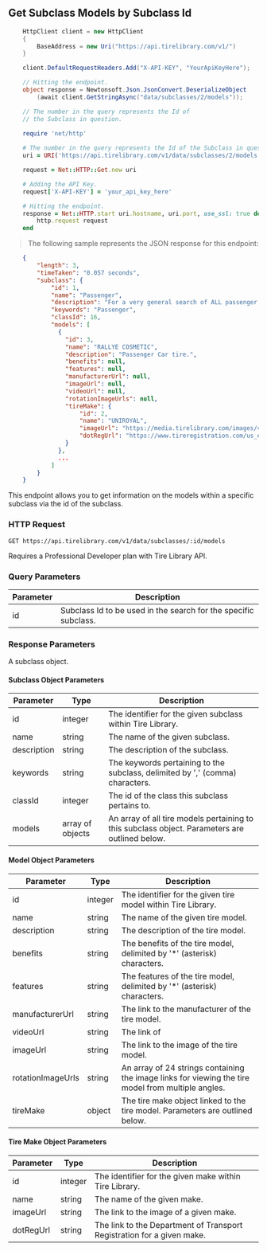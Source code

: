 ## Get Subclass Models by Subclass Id

```csharp
    HttpClient client = new HttpClient
    {
        BaseAddress = new Uri("https://api.tirelibrary.com/v1/")
    }

    client.DefaultRequestHeaders.Add("X-API-KEY", "YourApiKeyHere");

    // Hitting the endpoint.
    object response = Newtonsoft.Json.JsonConvert.DeserializeObject
        (await client.GetStringAsync("data/subclasses/2/models"));

    // The number in the query represents the Id of 
    // the Subclass in question.
```

```ruby
    require 'net/http'
    
    # The number in the query represents the Id of the Subclass in question.
    uri = URI('https://api.tirelibrary.com/v1/data/subclasses/2/models')

    request = Net::HTTP::Get.new uri

    # Adding the API Key.
    request['X-API-KEY'] = 'your_api_key_here'

    # Hitting the endpoint.
    response = Net::HTTP.start uri.hostname, uri.port, use_ssl: true do |http|
        http.request request
    end
```

> The following sample represents the JSON response for this endpoint:

```json
    {
        "length": 3,
        "timeTaken": "0.057 seconds",
        "subclass": {
            "id": 1,
            "name": "Passenger",
            "description": "For a very general search of ALL passenger type tires including Car, Light Truck, SUV etc.",
            "keywords": "Passenger",
            "classId": 16,
            "models": [
              {
                "id": 3,
                "name": "RALLYE COSMETIC",
                "description": "Passenger Car tire.",
                "benefits": null,
                "features": null,
                "manufacturerUrl": null,
                "imageUrl": null,
                "videoUrl": null,
                "rotationImageUrls": null,
                "tireMake": {
                    "id": 2,
                    "name": "UNIROYAL",
                    "imageUrl": "https://media.tirelibrary.com/images/4b048010469d4ee69b38893fe19e9cb0",
                    "dotRegUrl": "https://www.tireregistration.com/us_en_uniroyal.html"
                }
              },
              ...
            ]
        } 
    }
```

This endpoint allows you to get information on the models within a specific subclass via the id of the subclass.

### HTTP Request

`GET
https://api.tirelibrary.com/v1/data/subclasses/:id/models`

<aside class="notice">
Requires a Professional Developer plan with Tire Library API.
</aside>

### Query Parameters

Parameter | Description
--------- | -----------
id | Subclass Id to be used in the search for the specific subclass.

### Response Parameters

A subclass object.

#### Subclass Object Parameters

Parameter | Type | Description
--------- | ---- | -----------
id | integer | The identifier for the given subclass within Tire Library.
name | string | The name of the given subclass.
description | string | The description of the subclass.
keywords | string | The keywords pertaining to the subclass, delimited by ',' (comma) characters.
classId | integer | The id of the class this subclass pertains to.
models | array of objects | An array of all tire models pertaining to this subclass object. Parameters are outlined below.

#### Model Object Parameters

Parameter | Type | Description
--------- | ---- | -----------
id | integer | The identifier for the given tire model within Tire Library.
name | string | The name of the given tire model.
description | string | The description of the tire model.
benefits | string | The benefits of the tire model, delimited by '*' (asterisk) characters.
features | string | The features of the tire model, delimited by '*' (asterisk) characters.
manufacturerUrl | string | The link to the manufacturer of the tire model.
videoUrl | string | The link of
imageUrl | string | The link to the image of the tire model.
rotationImageUrls | string | An array of 24 strings containing the image links for viewing the tire model from multiple angles.
tireMake | object | The tire make object linked to the tire model. Parameters are outlined below.

#### Tire Make Object Parameters

Parameter | Type | Description
--------- | ---- | -----------
id | integer | The identifier for the given make within Tire Library.
name | string | The name of the given make.
imageUrl | string | The link to the image of a given make.
dotRegUrl | string | The link to the Department of Transport Registration for a given make.